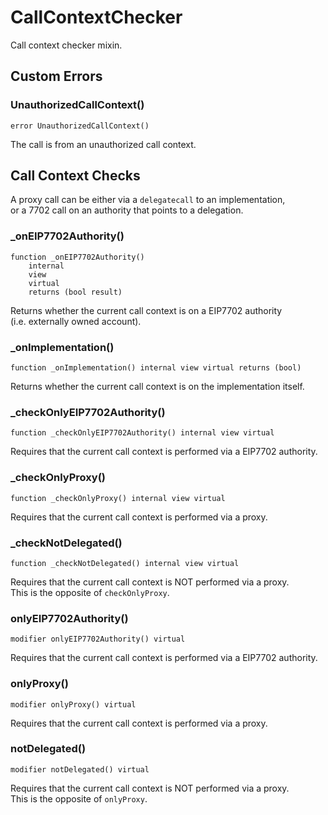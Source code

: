 # CallContextChecker

Call context checker mixin.






<!-- customintro:start --><!-- customintro:end -->

## Custom Errors

### UnauthorizedCallContext()

```solidity
error UnauthorizedCallContext()
```

The call is from an unauthorized call context.

## Call Context Checks

A proxy call can be either via a `delegatecall` to an implementation,   
or a 7702 call on an authority that points to a delegation.

### _onEIP7702Authority()

```solidity
function _onEIP7702Authority()
    internal
    view
    virtual
    returns (bool result)
```

Returns whether the current call context is on a EIP7702 authority   
(i.e. externally owned account).

### _onImplementation()

```solidity
function _onImplementation() internal view virtual returns (bool)
```

Returns whether the current call context is on the implementation itself.

### _checkOnlyEIP7702Authority()

```solidity
function _checkOnlyEIP7702Authority() internal view virtual
```

Requires that the current call context is performed via a EIP7702 authority.

### _checkOnlyProxy()

```solidity
function _checkOnlyProxy() internal view virtual
```

Requires that the current call context is performed via a proxy.

### _checkNotDelegated()

```solidity
function _checkNotDelegated() internal view virtual
```

Requires that the current call context is NOT performed via a proxy.   
This is the opposite of `checkOnlyProxy`.

### onlyEIP7702Authority()

```solidity
modifier onlyEIP7702Authority() virtual
```

Requires that the current call context is performed via a EIP7702 authority.

### onlyProxy()

```solidity
modifier onlyProxy() virtual
```

Requires that the current call context is performed via a proxy.

### notDelegated()

```solidity
modifier notDelegated() virtual
```

Requires that the current call context is NOT performed via a proxy.   
This is the opposite of `onlyProxy`.